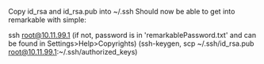 Copy id_rsa and id_rsa.pub into ~/.ssh
Should now be able to get into remarkable with simple:

ssh root@10.11.99.1
(if not, password is in 'remarkablePassword.txt' and can be found in Settings>Help>Copyrights)
(ssh-keygen, scp ~/.ssh/id_rsa.pub root@10.11.99.1:~/.ssh/authorized_keys)
